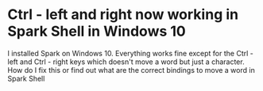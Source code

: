 
# Ctrl - left and right now working in Spark Shell in Windows 10

I installed Spark on Windows 10. Everything works fine except for the Ctrl - left and Ctrl - right keys which doesn't move a word but just a character. How do I fix this or find out what are the correct bindings to move a word in Spark Shell

        